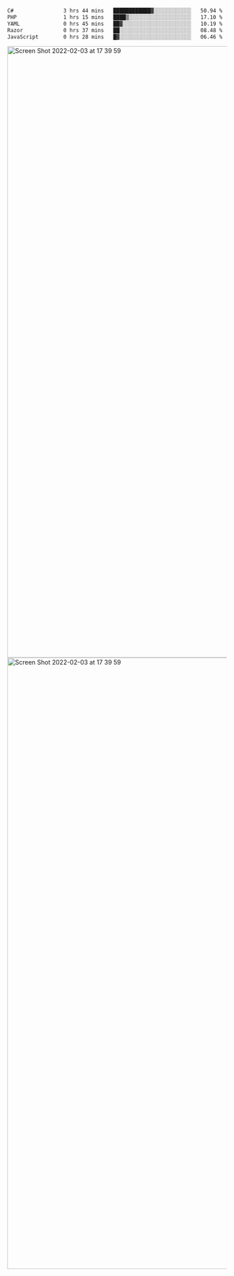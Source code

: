 <!--START_SECTION:waka-->

```txt
C#                3 hrs 44 mins   ████████████▓░░░░░░░░░░░░   50.94 %
PHP               1 hrs 15 mins   ████▒░░░░░░░░░░░░░░░░░░░░   17.10 %
YAML              0 hrs 45 mins   ██▓░░░░░░░░░░░░░░░░░░░░░░   10.19 %
Razor             0 hrs 37 mins   ██░░░░░░░░░░░░░░░░░░░░░░░   08.48 %
JavaScript        0 hrs 28 mins   █▓░░░░░░░░░░░░░░░░░░░░░░░   06.46 %
```

<!--END_SECTION:waka-->

<img width="1400" alt="Screen Shot 2022-02-03 at 17 39 59" src="https://user-images.githubusercontent.com/45716542/152387304-f2b60485-53a6-4f4b-a818-5cefb1b0c0ae.png">
<img width="1400" alt="Screen Shot 2022-02-03 at 17 39 59" src="https://user-images.githubusercontent.com/45716542/152387273-ea5cdf21-2a45-44da-8bef-00c1763b1d42.png">
